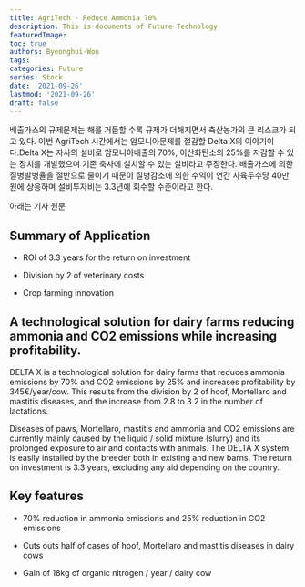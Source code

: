```yaml
---
title: AgriTech - Reduce Ammonia 70%
description: This is documents of Future Technology
featuredImage: 
toc: true
authors: Byeonghui-Won
tags:
categories: Future
series: Stock
date: '2021-09-26'
lastmod: '2021-09-26'
draft: false
---
```


배출가스의 규제문제는 해를 거듭할 수록 규제가 더해지면서 축산농가의 큰 리스크가 되고 있다. 이번 AgriTech 시간에서는 암모니아문제를 절감할 Delta X의 이야기이다.Delta X는 자사의 설비로 암모니아배출의 70%, 이산화탄소의 25%를 저감할 수 있는 장치를 개발했으며 기존 축사에 설치할 수 있는 설비라고 주장한다. 배출가스에 의한 질병발병율을 절반으로 줄이기 때문이 질병감소에 의한 수익이 연간 사육두수당 40만원에 상응하며 설비투자비는 3.3년에 회수할 수준이라고 한다. 

아래는 기사 원문

## Summary of Application

+ ROI of 3.3 years for the return on investment

+ Division by 2 of veterinary costs

+ Crop farming innovation

## A technological solution for dairy farms reducing ammonia and CO2 emissions while increasing profitability.

DELTA X is a technological solution for dairy farms that reduces ammonia emissions by 70% and CO2 emissions by 25% and increases profitability by 345€/year/cow. This results from the division by 2 of hoof, Mortellaro and mastitis diseases, and the increase from 2.8 to 3.2 in the number of lactations. 

Diseases of paws, Mortellaro, mastitis and ammonia and CO2 emissions are currently mainly caused by the liquid / solid mixture (slurry) and its prolonged exposure to air and contacts with animals. The DELTA X system is easily installed by the breeder both in existing and new barns. The return on investment is 3.3 years, excluding any aid depending on the country.

## Key features

+ 70% reduction in ammonia emissions and 25% reduction in CO2 emissions

+ Cuts outs half of cases of hoof, Mortellaro and mastitis diseases in dairy cows

+ Gain of 18kg of organic nitrogen / year / dairy cow


